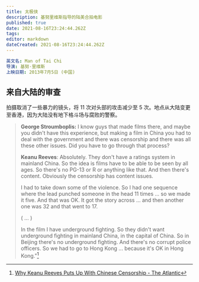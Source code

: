```yaml
---
title: 太极侠
description: 基努里维斯指导的陆美合拍电影
published: true
date: 2021-08-16T23:24:44.262Z
tags:
editor: markdown
dateCreated: 2021-08-16T23:24:44.262Z
---
```


```YAML
英文名: Man of Tai Chi
导演: 基努·里维斯
上映日期: 2013年7月5日 (中国)
```

## 来自大陆的审查

拍摄取消了一些暴力的镜头，将 11 次对头部的攻击减少至 5 次。地点从大陆变更至香港，因为大陆没有地下格斗场与腐败的警察。

> **George Stroumboplis:** I know guys that made films there, and maybe you didn't have this experience, but making a film in China you had to deal with the government and there was censorship and there was all these other issues. Did you have to go through that process?
> 
> **Keanu Reeves**: Absolutely. They don't have a ratings system in mainland China. So the idea is films have to be able to be seen by all ages. So there's no PG-13 or R or anything like that. And then there's content. Obviously the censorship has content issues.
> 
> I had to take down some of the violence. So I had one sequence where the lead punched someone in the head 11 times ... so we made it five. And that was OK. It got the story across ... and then another one was 32 and that went to 17.
> 
> ( ... )
> 
> In the film I have underground fighting. So they didn't want underground fighting in mainland China, in the capital of China. So in Beijing there's no underground fighting. And there's no corrupt police officers. So we had to go to Hong Kong ... because it's OK in Hong Kong."[^wkrpuwcc]

[^wkrpuwcc]: [Why Keanu Reeves Puts Up With Chinese Censorship - The Atlantic](https://web.archive.org/web/20210304074615if_/https://www.theatlantic.com/china/archive/2013/11/why-keanu-reeves-puts-up-with-chinese-censorship/281040/)
